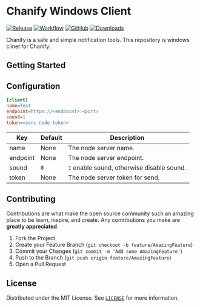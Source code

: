 # Chanify Windows Client

[![Release](https://img.shields.io/github/v/release/chanify/chanify-win?logo=github&style=flat-square)](https://github.com/chanify/chanify-win/releases/latest)
[![Workflow](https://img.shields.io/github/workflow/status/chanify/chanify-win/ci?label=build&logo=github&style=flat-square)](https://github.com/chanify/chanify-win/actions?workflow=ci)
[![GitHub](https://img.shields.io/github/license/chanify/chanify-win?style=flat-square)](LICENSE)
[![Downloads](https://img.shields.io/github/downloads/chanify/chanify-win/total?style=flat-square)](https://github.com/chanify/chanify-win/releases/latest)

Chanify is a safe and simple notification tools. This repository is windows clinet for Chanify.

## Getting Started

## Configuration

```ini
[client]
name=Test
endpoint=https://<endpoint>:<port>
sound=1
token=<senc node token>
```

| Key      | Default | Description                                 |
| -------- | ------- | ------------------------------------------- |
| name     | None    | The node server name.                       |
| endpoint | None    | The node server endpoint.                   |
| sound    | `0`     | `1` enable sound, otherwise disable sound.  |
| token    | None    | The node server token for send.             |

## Contributing

Contributions are what make the open source community such an amazing place to be learn, inspire, and create. Any contributions you make are **greatly appreciated**.

1. Fork the Project
2. Create your Feature Branch (`git checkout -b feature/AmazingFeature`)
3. Commit your Changes (`git commit -m 'Add some AmazingFeature'`)
4. Push to the Branch (`git push origin feature/AmazingFeature`)
5. Open a Pull Request

## License

Distributed under the MIT License. See [`LICENSE`](LICENSE) for more information.
